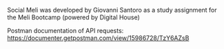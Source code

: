 Social Meli was developed by Giovanni Santoro as a study assignment for the Meli Bootcamp (powered by Digital House)

Postman documentation of API requests:<br>
https://documenter.getpostman.com/view/15986728/TzY6AZsB
